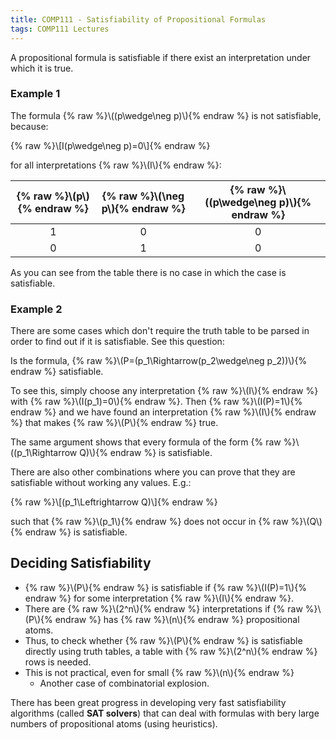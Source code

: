 ```yaml
---
title: COMP111 - Satisfiability of Propositional Formulas
tags: COMP111 Lectures
---
```

A propositional formula is satisfiable if there exist an interpretation under which it is true.

### Example 1
The formula {% raw %}\\\((p\wedge\neg p)\\\){% endraw %} is not satisfiable, because:

{% raw %}\\\[I(p\wedge\neg p)=0\\\]{% endraw %}

for all interpretations {% raw %}\\\(I\\\){% endraw %}:

| {% raw %}\\\(p\\\){% endraw %} | {% raw %}\\\(\neg p\\\){% endraw %} | {% raw %}\\\((p\wedge\neg p)\\\){% endraw %} |
| :-: | :-: | :-: |
| 1 | 0 | 0 |
| 0 | 1 | 0 |

As you can see from the table there is no case in which the case is satisfiable. 

### Example 2
There are some cases which don't require the truth table to be parsed in order to find out if it is satisfiable. See this question:

Is the formula, {% raw %}\\\(P=(p_1\Rightarrow(p_2\wedge\neg p_2))\\\){% endraw %} satisfiable.

To see this, simply choose any interpretation {% raw %}\\\(I\\\){% endraw %} with {% raw %}\\\(I(p_1)=0\\\){% endraw %}. Then {% raw %}\\\(I(P)=1\\\){% endraw %} and we have found an interpretation {% raw %}\\\(I\\\){% endraw %} that makes {% raw %}\\\(P\\\){% endraw %} true.

The same argument shows that every formula of the form {% raw %}\\\((p_1\Rightarrow Q)\\\){% endraw %} is satisfiable.

There are also other combinations where you can prove that they are satisfiable without working any values. E.g.:

{% raw %}\\\[(p_1\Leftrightarrow Q)\\\]{% endraw %}

such that {% raw %}\\\(p_1\\\){% endraw %} does not occur in {% raw %}\\\(Q\\\){% endraw %} is satisfiable.

## Deciding Satisfiability 
* {% raw %}\\\(P\\\){% endraw %} is satisfiable if {% raw %}\\\(I(P)=1\\\){% endraw %} for some interpretation {% raw %}\\\(I\\\){% endraw %}.
* There are {% raw %}\\\(2^n\\\){% endraw %} interpretations if {% raw %}\\\(P\\\){% endraw %} has {% raw %}\\\(n\\\){% endraw %} propositional atoms.
* Thus, to check whether {% raw %}\\\(P\\\){% endraw %} is satisfiable directly using truth tables, a table with {% raw %}\\\(2^n\\\){% endraw %} rows is needed.
* This is not practical, even for small {% raw %}\\\(n\\\){% endraw %}
	* Another case of combinatorial explosion.

There has been great progress in developing very fast satisfiability algorithms (called **SAT solvers**) that can deal with formulas with bery large numbers of propositional atoms (using heuristics).
